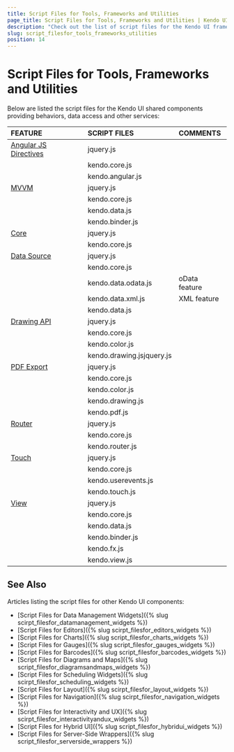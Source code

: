 ```yaml
---
title: Script Files for Tools, Frameworks and Utilities
page_title: Script Files for Tools, Frameworks and Utilities | Kendo UI Getting Started
description: "Check out the list of script files for the Kendo UI frameworks, tools, and utilities."
slug: script_filesfor_tools_frameworks_utilities
position: 14
---
```


# Script Files for Tools, Frameworks and Utilities

Below are listed the script files for the Kendo UI shared components providing behaviors, data access and other services:

| FEATURE				| SCRIPT FILES								 |COMMENTS			|
| :---					| :---								|:---			|
| [Angular JS Directives](http://demos.telerik.com/kendo-ui/integration/index)| jquery.js||
|						| kendo.core.js						|				|
| 						| kendo.angular.js					|				|
| [MVVM](http://demos.telerik.com/kendo-ui/mvvm/index)| jquery.js|			|
|						| kendo.core.js						|				|
| 						| kendo.data.js						|				|
| 						| kendo.binder.js					|				|
| [Core](https://github.com/telerik/kendo-ui-core)| jquery.js|				|
|						| kendo.core.js						|				|
| [Data Source](http://demos.telerik.com/kendo-ui/datasource/index)| jquery.js||
|						| kendo.core.js						|				|
|						| kendo.data.odata.js 				| oData feature	|
|						| kendo.data.xml.js 				| XML feature	|
|						| kendo.data.js						|				|
| [Drawing API](http://demos.telerik.com/kendo-ui/drawing/index)| jquery.js||
|						| kendo.core.js						|				|
|						| kendo.color.js					|				|
|						| kendo.drawing.jsjquery.js			|				|
| [PDF Export](http://demos.telerik.com/kendo-ui/pdf-export/index)| jquery.js||
|						| kendo.core.js						|				|
| 						| kendo.color.js					|				|
| 						| kendo.drawing.js					|				|
| 						| kendo.pdf.js						|				|
| [Router](http://demos.telerik.com/kendo-ui/spa/index)| jquery.js|			|
|						| kendo.core.js						|				|
|						| kendo.router.js					|				|
| [Touch](http://demos.telerik.com/kendo-ui/m/index#touchevents/mobile)| jquery.js|
| 						| kendo.core.js								|
| 						| kendo.userevents.js						|
| 						| kendo.touch.js							|
| [View](http://demos.telerik.com/kendo-ui/m/index#mobile-view/index)| jquery.js||
|						| kendo.core.js						|				|
|						| kendo.data.js						|				|
| 						| kendo.binder.js					|				|
| 						| kendo.fx.js						|				|
| 						| kendo.view.js						|				|

## See Also

Articles listing the script files for other Kendo UI components:

+ [Script Files for Data Management Widgets]({% slug scirpt_filesfor_datamanagement_widgets %})  
+ [Script Files for Editors]({% slug scirpt_filesfor_editors_widgets %})
+ [Script Files for Charts]({% slug script_filesfor_charts_widgets %})
+ [Script Files for Gauges]({% slug script_filesfor_gauges_widgets %})
+ [Script Files for Barcodes]({% slug script_filesfor_barcodes_widgets %})
+ [Script Files for Diagrams and Maps]({% slug script_filesfor_diagramsandmaps_widgets %})
+ [Script Files for Scheduling Widgets]({% slug scirpt_filesfor_scheduling_widgets %})
+ [Script Files for Layout]({% slug scirpt_filesfor_layout_widgets %})
+ [Script Files for Navigation]({% slug scirpt_filesfor_navigation_widgets %})
+ [Script Files for Interactivity and UX]({% slug scirpt_filesfor_interactivityandux_widgets %})
+ [Script Files for Hybrid UI]({% slug script_filesfor_hybridui_widgets %})
+ [Script Files for Server-Side Wrappers]({% slug script_filesfor_serverside_wrappers %})
